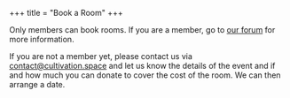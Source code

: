 +++
title = "Book a Room"
+++

Only members can book rooms.
If you are a member, go to [our forum](https://cultivationspace.discourse.group/t/booking-rooms-in-the-cultivation-space/101) for more information.

If you are not a member yet, please contact us via <contact@cultivation.space> and let us know the details of the event and if and how much you can donate to cover the cost of the room. We can then arrange a date.
